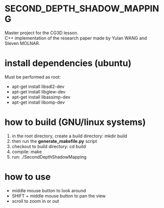 # SECOND\_DEPTH\_SHADOW\_MAPPING
Master project for the CG3D lesson. <br/>
C++ implementation of the research paper made by Yulan WANG and Steven MOLNAR.

# install dependencies (ubuntu)
Must be performed as root:
+ apt-get install libsdl2-dev
+ apt-get install libglew-dev
+ apt-get install libassimp-dev
+ apt-get install libomp-dev

# how to build (GNU/linux systems)
1) in the root directory, create a build directory: mkdir build
2) then run the **generate\_makefile.py** script
3) checkout to build directory: cd build
4) compile: make
5) run: ./SecondDepthShadowMapping

# how to use
- middle mouse button to look around
- SHIFT + middle mouse button to pan the view
- scroll to zoom in or out
